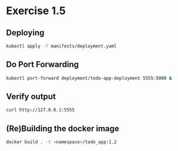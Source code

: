 # Exercise 1.5

## Deploying

```sh
kubectl apply -f manifests/deployment.yaml
```

## Do Port Forwarding

```sh
kubectl port-forward deployment/todo-app-deployment 5555:5000 &
```

## Verify output

```sh
curl http://127.0.0.1:5555
```

## (Re)Building the docker image

```sh
docker build . -t <namespace>/todo_app:1.2
```
